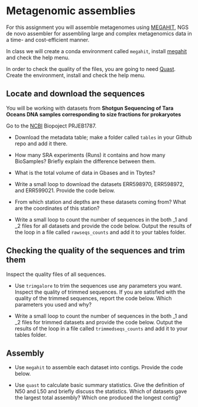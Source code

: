 # Metagenomic assemblies
For this assignment you will assemble metagenomes using [MEGAHIT](https://academic.oup.com/bioinformatics/article/31/10/1674/177884), NGS de novo assembler for assembling large and complex metagenomics data in a time- and cost-efficient manner.

In class we will create a conda environment called `megahit`, install [megahit](https://github.com/voutcn/megahit) and check the help menu.

In order to check the quality of the files, you are going to need [Quast](http://quast.sourceforge.net/). Create the environment, install and check the help menu.



## Locate and download the sequences
You will be working with datasets from **Shotgun Sequencing of Tara Oceans DNA samples corresponding to size fractions for prokaryotes** 

Go to the [NCBI](https://www.ncbi.nlm.nih.gov) Biopoject PRJEB1787.

- Download the metadata table; make a folder called `tables` in your Github repo and add it there.

- How many SRA experiments (Runs) it contains and how many BioSamples? Briefly explain the difference between them.

- What is the total volume of data in Gbases and in Tbytes?

- Write a small loop to download the datasets ERR598970, ERR598972, and ERR599021. Provide the code below.

- From which station and depths are these datasets coming from? What are the coordinates of this station?

- Write a small loop to count the number of sequences in the both _1 and _2 files for all datasets and provide the code below. Output the results of the loop in a file called `rawseqs_counts` and add it to your tables folder.

## Checking the quality of the sequences and trim them

Inspect the quality files of all sequences. 

- Use `trimgalore` to trim the sequences use any parameters you want. Inspect the quality of trimmed sequences. If you are satisfied with the quality of the trimmed sequences, report the code below. Which parameters you used and why?

- Write a small loop to count the number of sequences in the both _1 and _2 files for trimmed datasets and provide the code below. Output the results of the loop in a file called `trimmedseqs_counts` and add it to your tables folder.

## Assembly

- Use `megahit` to assemble each dataset into contigs. Provide the code below.

- Use `quast` to calculate basic summary statistics. Give the definition of N50 and L50 and briefly discuss the statistics. Which of datasets gave the largest total assembly? Which one produced the longest contig?

